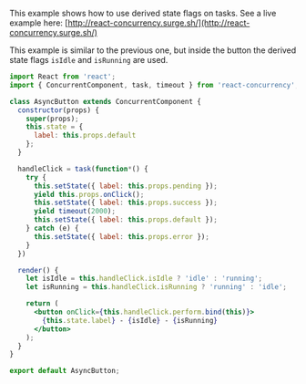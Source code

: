 This example shows how to use derived state flags on tasks. See a live example here: [http://react-concurrency.surge.sh/](http://react-concurrency.surge.sh/)

This example is similar to the previous one, but inside the button the derived state flags `isIdle` and `isRunning` are used.

```jsx
import React from 'react';
import { ConcurrentComponent, task, timeout } from 'react-concurrency';

class AsyncButton extends ConcurrentComponent {
  constructor(props) {
    super(props);
    this.state = {
      label: this.props.default
    };
  }

  handleClick = task(function*() {
    try {
      this.setState({ label: this.props.pending });
      yield this.props.onClick();
      this.setState({ label: this.props.success });
      yield timeout(2000);
      this.setState({ label: this.props.default });
    } catch (e) {
      this.setState({ label: this.props.error });
    }
  })

  render() {
    let isIdle = this.handleClick.isIdle ? 'idle' : 'running';
    let isRunning = this.handleClick.isRunning ? 'running' : 'idle';

    return (
      <button onClick={this.handleClick.perform.bind(this)}>
        {this.state.label} - {isIdle} - {isRunning}
      </button>
    );
  }
}

export default AsyncButton;
```